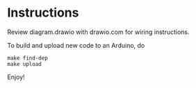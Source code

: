 # Instructions

Review diagram.drawio with drawio.com for wiring instructions.

To build and upload new code to an Arduino, do
``` shell
make find-dep
make upload
```

Enjoy!


